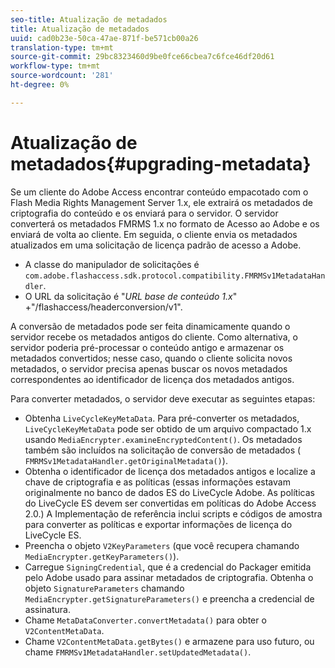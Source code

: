 ```yaml
---
seo-title: Atualização de metadados
title: Atualização de metadados
uuid: cad0b23e-50ca-47ae-871f-be571cb00a26
translation-type: tm+mt
source-git-commit: 29bc8323460d9be0fce66cbea7c6fce46df20d61
workflow-type: tm+mt
source-wordcount: '281'
ht-degree: 0%

---
```



# Atualização de metadados{#upgrading-metadata}

Se um cliente do Adobe Access encontrar conteúdo empacotado com o Flash Media Rights Management Server 1.x, ele extrairá os metadados de criptografia do conteúdo e os enviará para o servidor. O servidor converterá os metadados FMRMS 1.x no formato de Acesso ao Adobe e os enviará de volta ao cliente. Em seguida, o cliente envia os metadados atualizados em uma solicitação de licença padrão de acesso a Adobe.

* A classe do manipulador de solicitações é `com.adobe.flashaccess.sdk.protocol.compatibility.FMRMSv1MetadataHandler`.
* O URL da solicitação é &quot;*URL base de conteúdo 1.x*&quot; +&quot;/flashaccess/headerconversion/v1&quot;.

A conversão de metadados pode ser feita dinamicamente quando o servidor recebe os metadados antigos do cliente. Como alternativa, o servidor poderia pré-processar o conteúdo antigo e armazenar os metadados convertidos; nesse caso, quando o cliente solicita novos metadados, o servidor precisa apenas buscar os novos metadados correspondentes ao identificador de licença dos metadados antigos.

Para converter metadados, o servidor deve executar as seguintes etapas:

* Obtenha `LiveCycleKeyMetaData`. Para pré-converter os metadados, `LiveCycleKeyMetaData` pode ser obtido de um arquivo compactado 1.x usando `MediaEncrypter.examineEncryptedContent()`. Os metadados também são incluídos na solicitação de conversão de metadados ( `FMRMSv1MetadataHandler.getOriginalMetadata()`).
* Obtenha o identificador de licença dos metadados antigos e localize a chave de criptografia e as políticas (essas informações estavam originalmente no banco de dados ES do LiveCycle Adobe. As políticas do LiveCycle ES devem ser convertidas em políticas do Adobe Access 2.0.) A Implementação de referência inclui scripts e códigos de amostra para converter as políticas e exportar informações de licença do LiveCycle ES.
* Preencha o objeto `V2KeyParameters` (que você recupera chamando `MediaEncrypter.getKeyParameters()`).
* Carregue `SigningCredential`, que é a credencial do Packager emitida pelo Adobe usado para assinar metadados de criptografia. Obtenha o objeto `SignatureParameters` chamando `MediaEncrypter.getSignatureParameters()` e preencha a credencial de assinatura.
* Chame `MetaDataConverter.convertMetadata()` para obter o `V2ContentMetaData`.
* Chame `V2ContentMetaData.getBytes()` e armazene para uso futuro, ou chame `FMRMSv1MetadataHandler.setUpdatedMetadata()`.

